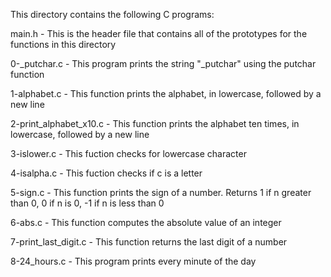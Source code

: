 This directory contains the following C programs:

main.h - This is the header file that contains all of the prototypes for the functions in this directory

0-_putchar.c - This program prints the string "_putchar" using the putchar function

1-alphabet.c - This function prints the alphabet, in lowercase, followed by a new line

2-print_alphabet_x10.c - This function prints the alphabet ten times, in lowercase, followed by a new line

3-islower.c - This fuction checks for lowercase character

4-isalpha.c - This fuction checks if c is a letter

5-sign.c - This function prints the sign of a number. Returns 1 if n greater than 0, 0 if n is 0, -1 if n is less than 0

6-abs.c - This function computes the absolute value of an integer

7-print_last_digit.c - This function returns the last digit of a number

8-24_hours.c - This program prints every minute of the day


